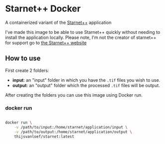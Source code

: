 # Starnet++ Docker

A containerized variant of the [Starnet++](https://www.starnetastro.com/) application

I've made this image to be able to use Starnet++ quickly without needing to install the application locally.
Please note, I'm not the creator of starnet++ for support go to [the Starnet++ website](https://www.starnetastro.com/)

## How to use

First create 2 folders:

* **input**: an "input" folder in which you have the `.tif` files you wish to use.
* **output**: an "output" folder which the processed `.tif` files will be output.

After creating the folders you can use this image using Docker run.

### docker run

```bash

docker run \
    -v /path/to/input:/home/starnet/application/input \
    -v /path/to/output:/home/starnet/application/output \ 
    thijsvanloef/starnet:latest
```

